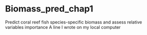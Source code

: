 # Biomass_pred_chap1
Predict coral reef fish species-specific biomass and assess relative variables importance
A line I wrote on my local computer  
